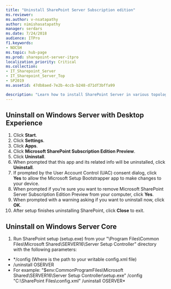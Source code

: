 ```yaml
---
title: "Uninstall SharePoint Server Subscription edition"
ms.reviewer: 
ms.author: v-nsatapathy
author: nimishasatapathy
manager: serdars
ms.date: 7/24/2018
audience: ITPro
f1.keywords:
- NOCSH
ms.topic: hub-page
ms.prod: sharepoint-server-itpro
localization_priority: Critical
ms.collection:
- IT_Sharepoint_Server
- IT_Sharepoint_Server_Top
- SP2019
ms.assetid: 47db8aed-7e2b-4ccb-b248-d71df3bffa99

description: "Learn how to install SharePoint Server in various topologies."
---
```


## Uninstall on Windows Server with Desktop Experience

1. Click **Start**.
2. Click **Settings**.
3. Click **Apps**.
4. Click **Microsoft SharePoint Subscription Edition Preview**.
5. Click **Uninstall**.
6. When prompted that this app and its related info will be uninstalled, click **Uninstall**.
7. If prompted by the User Account Control (UAC) consent dialog, click **Yes** to allow the Microsoft Setup Bootstrapper app to make changes to your device.
8. When prompted if you’re sure you want to remove Microsoft SharePoint Server Subscription Edition Preview from your computer, click **Yes**.
9. When prompted with a warning asking if you want to uninstall now, click **OK**.
10. After setup finishes uninstalling SharePoint, click **Close** to exit.

## Uninstall on Windows Server Core

1. Run SharePoint setup (setup.exe) from your "\Program Files\Common Files\Microsoft Shared\SERVER16\Server Setup Controller" directory with the following parameters:
- */config <config file> (Where <config file> is the path to your writable config.xml file)
- /uninstall OSERVER
- For example: "$env:CommonProgramFiles\Microsoft Shared\SERVER16\Server Setup Controller\setup.exe" /config "C:\SharePoint Files\config.xml" /uninstall OSERVER*